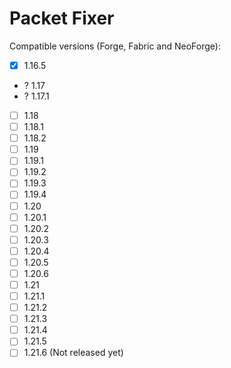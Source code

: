 # Packet Fixer


Compatible versions (Forge, Fabric and NeoForge): 
- [x] 1.16.5
- ? 1.17
- ? 1.17.1
- [ ] 1.18
- [ ] 1.18.1
- [ ] 1.18.2
- [ ] 1.19
- [ ] 1.19.1
- [ ] 1.19.2
- [ ] 1.19.3
- [ ] 1.19.4
- [ ] 1.20
- [ ] 1.20.1
- [ ] 1.20.2
- [ ] 1.20.3
- [ ] 1.20.4
- [ ] 1.20.5
- [ ] 1.20.6
- [ ] 1.21
- [ ] 1.21.1
- [ ] 1.21.2
- [ ] 1.21.3
- [ ] 1.21.4
- [ ] 1.21.5
- [ ] 1.21.6 (Not released yet)